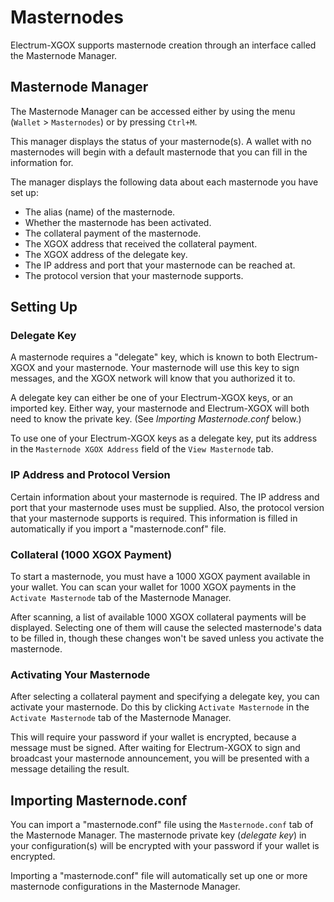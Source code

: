 # Masternodes

Electrum-XGOX supports masternode creation through an interface called the Masternode Manager.

## Masternode Manager

The Masternode Manager can be accessed either by using the menu (`Wallet` > `Masternodes`) or
by pressing `Ctrl+M`.

This manager displays the status of your masternode(s). A wallet with no masternodes will begin
with a default masternode that you can fill in the information for.

The manager displays the following data about each masternode you have set up:

- The alias (name) of the masternode.
- Whether the masternode has been activated.
- The collateral payment of the masternode.
- The XGOX address that received the collateral payment.
- The XGOX address of the delegate key.
- The IP address and port that your masternode can be reached at.
- The protocol version that your masternode supports.

## Setting Up

### Delegate Key

A masternode requires a "delegate" key, which is known to both Electrum-XGOX and your masternode.
Your masternode will use this key to sign messages, and the XGOX network will know that you authorized
it to.

A delegate key can either be one of your Electrum-XGOX keys, or an imported key. Either way, your masternode
and Electrum-XGOX will both need to know the private key. (See *Importing Masternode.conf* below.)

To use one of your Electrum-XGOX keys as a delegate key, put its address in the `Masternode XGOX Address`
field of the `View Masternode` tab.

### IP Address and Protocol Version

Certain information about your masternode is required. The IP address and port that your masternode uses
must be supplied. Also, the protocol version that your masternode supports is required. This information is filled
in automatically if you import a "masternode.conf" file.

### Collateral (1000 XGOX Payment)

To start a masternode, you must have a 1000 XGOX payment available in your wallet.
You can scan your wallet for 1000 XGOX payments in the `Activate Masternode` tab of the Masternode
Manager.

After scanning, a list of available 1000 XGOX collateral payments will be displayed. Selecting one
of them will cause the selected masternode's data to be filled in, though these changes won't be saved
unless you activate the masternode.

### Activating Your Masternode

After selecting a collateral payment and specifying a delegate key, you can activate your masternode.
Do this by clicking `Activate Masternode` in the `Activate Masternode` tab of the Masternode Manager.

This will require your password if your wallet is encrypted, because a message must be signed. After
waiting for Electrum-XGOX to sign and broadcast your masternode announcement, you will be presented with
a message detailing the result.

## Importing Masternode.conf

You can import a "masternode.conf" file using the `Masternode.conf` tab of the Masternode Manager.
The masternode private key (*delegate key*) in your configuration(s) will be encrypted with your
password if your wallet is encrypted.

Importing a "masternode.conf" file will automatically set up one or more masternode configurations in
the Masternode Manager.

